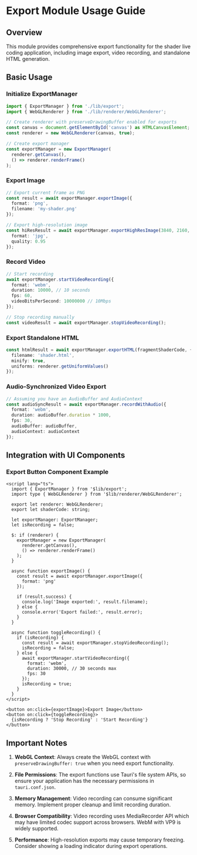 # Export Module Usage Guide

## Overview
This module provides comprehensive export functionality for the shader live coding application, including image export, video recording, and standalone HTML generation.

## Basic Usage

### Initialize ExportManager
```typescript
import { ExportManager } from './lib/export';
import { WebGLRenderer } from './lib/renderer/WebGLRenderer';

// Create renderer with preserveDrawingBuffer enabled for exports
const canvas = document.getElementById('canvas') as HTMLCanvasElement;
const renderer = new WebGLRenderer(canvas, true);

// Create export manager
const exportManager = new ExportManager(
  renderer.getCanvas(),
  () => renderer.renderFrame()
);
```

### Export Image
```typescript
// Export current frame as PNG
const result = await exportManager.exportImage({
  format: 'png',
  filename: 'my-shader.png'
});

// Export high-resolution image
const hiResResult = await exportManager.exportHighResImage(3840, 2160, {
  format: 'jpg',
  quality: 0.95
});
```

### Record Video
```typescript
// Start recording
await exportManager.startVideoRecording({
  format: 'webm',
  duration: 10000, // 10 seconds
  fps: 60,
  videoBitsPerSecond: 10000000 // 10Mbps
});

// Stop recording manually
const videoResult = await exportManager.stopVideoRecording();
```

### Export Standalone HTML
```typescript
const htmlResult = await exportManager.exportHTML(fragmentShaderCode, {
  filename: 'shader.html',
  minify: true,
  uniforms: renderer.getUniformValues()
});
```

### Audio-Synchronized Video Export
```typescript
// Assuming you have an AudioBuffer and AudioContext
const audioSyncResult = await exportManager.recordWithAudio({
  format: 'webm',
  duration: audioBuffer.duration * 1000,
  fps: 30,
  audioBuffer: audioBuffer,
  audioContext: audioContext
});
```

## Integration with UI Components

### Export Button Component Example
```svelte
<script lang="ts">
  import { ExportManager } from '$lib/export';
  import type { WebGLRenderer } from '$lib/renderer/WebGLRenderer';
  
  export let renderer: WebGLRenderer;
  export let shaderCode: string;
  
  let exportManager: ExportManager;
  let isRecording = false;
  
  $: if (renderer) {
    exportManager = new ExportManager(
      renderer.getCanvas(),
      () => renderer.renderFrame()
    );
  }
  
  async function exportImage() {
    const result = await exportManager.exportImage({
      format: 'png'
    });
    
    if (result.success) {
      console.log('Image exported:', result.filename);
    } else {
      console.error('Export failed:', result.error);
    }
  }
  
  async function toggleRecording() {
    if (isRecording) {
      const result = await exportManager.stopVideoRecording();
      isRecording = false;
    } else {
      await exportManager.startVideoRecording({
        format: 'webm',
        duration: 30000, // 30 seconds max
        fps: 30
      });
      isRecording = true;
    }
  }
</script>

<button on:click={exportImage}>Export Image</button>
<button on:click={toggleRecording}>
  {isRecording ? 'Stop Recording' : 'Start Recording'}
</button>
```

## Important Notes

1. **WebGL Context**: Always create the WebGL context with `preserveDrawingBuffer: true` when you need export functionality.

2. **File Permissions**: The export functions use Tauri's file system APIs, so ensure your application has the necessary permissions in `tauri.conf.json`.

3. **Memory Management**: Video recording can consume significant memory. Implement proper cleanup and limit recording duration.

4. **Browser Compatibility**: Video recording uses MediaRecorder API which may have limited codec support across browsers. WebM with VP9 is widely supported.

5. **Performance**: High-resolution exports may cause temporary freezing. Consider showing a loading indicator during export operations.
